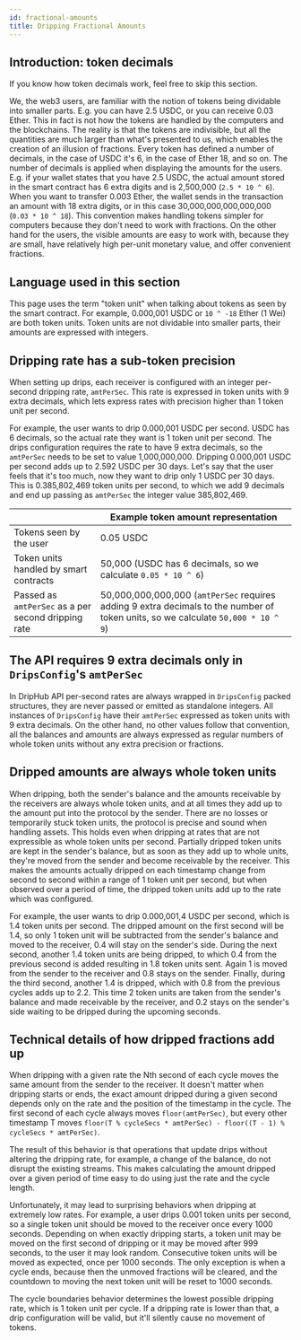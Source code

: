 ```yaml
---
id: fractional-amounts
title: Dripping Fractional Amounts
---
```


## Introduction: token decimals

If you know how token decimals work, feel free to skip this section.

We, the web3 users, are familiar with the notion of tokens being dividable into smaller parts. E.g. you can have 2.5 USDC, or you can receive 0.03 Ether. This in fact is not how the tokens are handled by the computers and the blockchains. The reality is that the tokens are indivisible, but all the quantities are much larger than what's presented to us, which enables the creation of an illusion of fractions. Every token has defined a number of decimals, in the case of USDC it's 6, in the case of Ether 18, and so on. The number of decimals is applied when displaying the amounts for the users. E.g. if your wallet states that you have 2.5 USDC, the actual amount stored in the smart contract has 6 extra digits and is 2,500,000 (`2.5 * 10 ^ 6`). When you want to transfer 0.003 Ether, the wallet sends in the transaction an amount with 18 extra digits, or in this case 30,000,000,000,000,000 (`0.03 * 10 ^ 18`). This convention makes handling tokens simpler for computers because they don't need to work with fractions. On the other hand for the users, the visible amounts are easy to work with, because they are small, have relatively high per-unit monetary value, and offer convenient fractions.

## Language used in this section

This page uses the term "token unit" when talking about tokens as seen by the smart contract. For example, 0.000,001 USDC or `10 ^ -18` Ether (1 Wei) are both token units. Token units are not dividable into smaller parts, their amounts are expressed with integers.

## Dripping rate has a sub-token precision

When setting up drips, each receiver is configured with an integer per-second dripping rate, `amtPerSec`. This rate is expressed in token units with 9 extra decimals, which lets express rates with precision higher than 1 token unit per second.

For example, the user wants to drip 0.000,001 USDC per second. USDC has 6 decimals, so the actual rate they want is 1 token unit per second. The drips configuration requires the rate to have 9 extra decimals, so the `amtPerSec` needs to be set to value 1,000,000,000. Dripping 0.000,001 USDC per second adds up to 2.592 USDC per 30 days. Let's say that the user feels that it's too much, now they want to drip only 1 USDC per 30 days. This is 0.385,802,469 token units per second, to which we add 9 decimals and end up passing as `amtPerSec` the integer value 385,802,469.

|| Example token amount representation|
|-|-
| Tokens seen by the user | 0.05 USDC
| Token units handled by smart contracts | 50,000 (USDC has 6 decimals, so we calculate `0.05 * 10 ^ 6`)
| Passed as `amtPerSec` as a per second dripping rate | 50,000,000,000,000 (`amtPerSec` requires adding 9 extra decimals to the number of token units, so we calculate `50,000 * 10 ^ 9`)

## The API requires 9 extra decimals only in `DripsConfig`'s `amtPerSec`

In DripHub API per-second rates are always wrapped in `DripsConfig` packed structures, they are never passed or emitted as standalone integers. All instances of `DripsConfig` have their `amtPerSec` expressed as token units with 9 extra decimals. On the other hand, no other values follow that convention, all the balances and amounts are always expressed as regular numbers of whole token units without any extra precision or fractions.

## Dripped amounts are always whole token units

When dripping, both the sender's balance and the amounts receivable by the receivers are always whole token units, and at all times they add up to the amount put into the protocol by the sender. There are no losses or temporarily stuck token units, the protocol is precise and sound when handling assets. This holds even when dripping at rates that are not expressible as whole token units per second. Partially dripped token units are kept in the sender's balance, but as soon as they add up to whole units, they're moved from the sender and become receivable by the receiver. This makes the amounts actually dripped on each timestamp change from second to second within a range of 1 token unit per second, but when observed over a period of time, the dripped token units add up to the rate which was configured.

For example, the user wants to drip 0.000,001,4 USDC per second, which is 1.4 token units per second. The dripped amount on the first second will be 1.4, so only 1 token unit will be subtracted from the sender's balance and moved to the receiver, 0.4 will stay on the sender's side. During the next second, another 1.4 token units are being dripped, to which 0.4 from the previous second is added resulting in 1.8 token units sent. Again 1 is moved from the sender to the receiver and 0.8 stays on the sender. Finally, during the third second, another 1.4 is dripped, which with 0.8 from the previous cycles adds up to 2.2. This time 2 token units are taken from the sender's balance and made receivable by the receiver, and 0.2 stays on the sender's side waiting to be dripped during the upcoming seconds.

## Technical details of how dripped fractions add up

When dripping with a given rate the Nth second of each cycle moves the same amount from the sender to the receiver. It doesn't matter when dripping starts or ends, the exact amount dripped during a given second depends only on the rate and the position of the timestamp in the cycle. The first second of each cycle always moves `floor(amtPerSec)`, but every other timestamp T moves `floor(T % cycleSecs * amtPerSec) - floor((T - 1) % cycleSecs * amtPerSec)`.

The result of this behavior is that operations that update drips without altering the dripping rate, for example, a change of the balance, do not disrupt the existing streams. This makes calculating the amount dripped over a given period of time easy to do using just the rate and the cycle length.

Unfortunately, it may lead to surprising behaviors when dripping at extremely low rates. For example, a user drips 0.001 token units per second, so a single token unit should be moved to the receiver once every 1000 seconds. Depending on when exactly dripping starts, a token unit may be moved on the first second of dripping or it may be moved after 999 seconds, to the user it may look random. Consecutive token units will be moved as expected, once per 1000 seconds. The only exception is when a cycle ends, because then the unmoved fractions will be cleared, and the countdown to moving the next token unit will be reset to 1000 seconds.

The cycle boundaries behavior determines the lowest possible dripping rate, which is 1 token unit per cycle. If a dripping rate is lower than that, a drip configuration will be valid, but it'll silently cause no movement of tokens.
